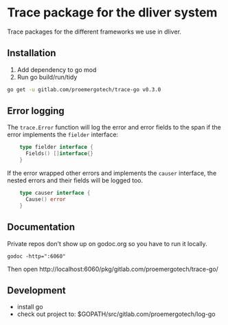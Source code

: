 # Trace package for the dliver system

Trace packages for the different frameworks we use in dliver.

## Installation

1. Add dependency to go mod
2. Run go build/run/tidy

```bash
go get -u gitlab.com/proemergotech/trace-go v0.3.0
```

## Error logging

The `trace.Error` function will log the error and error fields to the span 
if the error implements the `fielder` interface:

```go
    type fielder interface {
      Fields() []interface{}
    }
```

If the error wrapped other errors and implements the `causer` interface, 
the nested errors and their fields will be logged too.

```go
    type causer interface {
      Cause() error
    }
```

## Documentation

Private repos don't show up on godoc.org so you have to run it locally.

```
godoc -http=":6060"
```

Then open http://localhost:6060/pkg/gitlab.com/proemergotech/trace-go/

## Development

- install go
- check out project to: $GOPATH/src/gitlab.com/proemergotech/log-go
